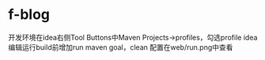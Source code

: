 # f-blog

开发环境在idea右侧Tool Buttons中Maven Projects->profiles，勾选profile
idea编辑运行build前增加run maven goal，clean
配置在web/run.png中查看